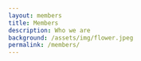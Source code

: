 ```yaml
---
layout: members
title: Members
description: Who we are
background: /assets/img/flower.jpeg
permalink: /members/
---
```


